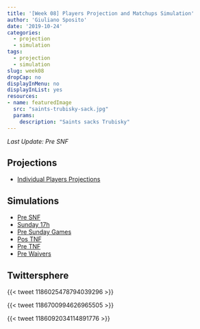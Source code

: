 ```yaml
---
title: '[Week 08] Players Projection and Matchups Simulation'
author: 'Giuliano Sposito'
date: '2019-10-24'
categories:
  - projection
  - simulation
tags:
  - projection
  - simulation
slug: week08
dropCap: no
displayInMenu: no
displayInList: yes
resources:
- name: featuredImage
  src: "saints-trubisky-sack.jpg"
  params:
    description: "Saints sacks Trubisky"
---
```


*Last Update: Pre SNF*

<!--more-->

## Projections

- [Individual Players Projections](/reports/ffa_players_projection_week8.html)

## Simulations

- [Pre SNF](/reports/dudes_simulation_week8_preSNF_v3.html)
- [Sunday 17h](/reports/dudes_simulation_week8_sunday17h_v3.html)
- [Pre Sunday Games](/reports/dudes_simulation_week8_preSundayGames_v3.html)
- [Pos TNF](/reports/dudes_simulation_week8_posTNF_v3.html)
- [Pre TNF](/reports/dudes_simulation_week8_preTNF.html)
- [Pre Waivers](/reports/dudes_simulation_week8_preWaivers.html)

## Twittersphere

{{< tweet 1186025478794039296 >}}

{{< tweet 1186700994626965505 >}}

{{< tweet 1186092034114891776 >}}







